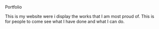 Portfolio 

This is my website were i display the works that I am most proud of. This is for people to come see what I have done and what I can do.


